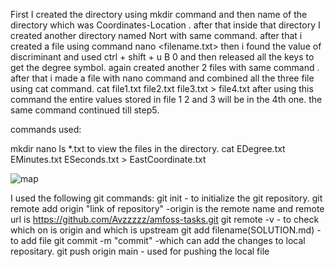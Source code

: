 First I created the directory using mkdir command and then name of the directory which was Coordinates-Location .
after that inside that directory I created another directory named Nort with same command.
after that i created a file using command nano <filename.txt>
then i found the value of discriminant and used ctrl + shift + u B 0 and then released all the keys to get the degree symbol.
again created another 2 files with same command .
after that i made a file with nano command and combined all the three file using cat command.
cat file1.txt file2.txt file3.txt > file4.txt 
after using this command the entire values stored in file 1 2 and 3 will be in the 4th one.
the same command continued till step5.

commands used:

mkdir <nameodthedirectory>
nano <filename>
ls *.txt to view the files in the directory.
cat EDegree.txt EMinutes.txt ESeconds.txt > EastCoordinate.txt


![map](https://user-images.githubusercontent.com/91279824/137578034-7ef39de8-19a5-4b09-a4bf-21c4a24abc1d.png)
  
  I used the following git commands:
git init - to initialize the git repository.
git remote add origin "link of repository" -origin is the remote name and remote url is https://github.com/Avzzzzz/amfoss-tasks.git
git remote -v - to check which on is origin and which is upstream
git add filename(SOLUTION.md) -to add file
git commit -m "commit" -which can add the changes to local repositary.
git push origin main - used for pushing the local file




